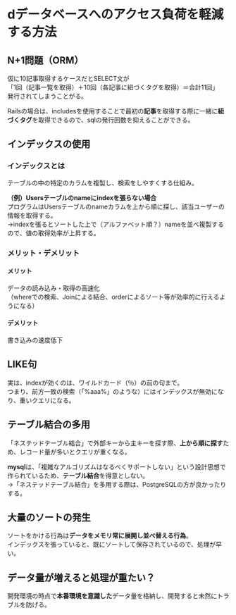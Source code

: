 # dデータベースへのアクセス負荷を軽減する方法
## N+1問題（ORM）
仮に10記事取得するケースだとSELECT文が  
「1回（記事一覧を取得）＋10回（各記事に紐づくタグを取得）＝合計11回」  
発行されてしまうことがる。

Railsの場合は、includesを使用することで最初の**記事**を取得する際に一緒に**紐づくタグ**を取得できるので、sqlの発行回数を抑えることができる。

## インデックスの使用
### インデックスとは
テーブルの中の特定のカラムを複製し、検索をしやすくする仕組み。  
  
**（例）Usersテーブルのnameにindexを張らない場合**  
プログラムはUsersテーブルのnameカラムを上から順に探し、該当ユーザーの情報を取得する。  
→indexを張るとソートした上で（アルファベット順？）nameを並べ複製するので、値の取得効率が上昇する。

### メリット・デメリット
#### メリット  
データの読み込み・取得の高速化  
（whereでの検索、Joinによる結合、orderによるソート等が効率的に行えるようになる）
#### デメリット
書き込みの速度低下

## LIKE句
実は、indexが効くのは、ワイルドカード（％）の前の句まで。  
つまり、前方一致の検索（「%aaa%」のような）にはインデックスが無効になり、重いクエリになる。

## テーブル結合の多用
「ネステッドテーブル結合」で外部キーから主キーを探す際、**上から順に探す**ため、レコード量が多いとクエリが重くなる。  
  
**mysql**は、「複雑なアルゴリズムはなるべくサポートしない」という設計思想で作られているため、**テーブル結合**を得意としない。  
→「ネステッドテーブル結合」を多用する際は、PostgreSQLの方が良かったりする。

## 大量のソートの発生
ソートをかける行為は**データをメモリ常に展開し並べ替える行為**。  
インデックスを張っていると、既にソートして保存されているので、処理が早い。

## データ量が増えると処理が重たい？
開発環境の時点で**本番環境を意識した**データ量を格納し、開発すると未然にトラブルを防げる。


